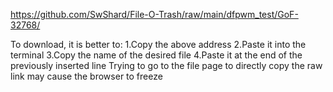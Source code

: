 https://github.com/SwShard/File-O-Trash/raw/main/dfpwm_test/GoF-32768/

To download, it is better to:
1.Copy the above address
2.Paste it into the terminal
3.Copy the name of the desired file
4.Paste it at the end of the previously inserted line
Trying to go to the file page to directly copy the raw link may cause the browser to freeze
